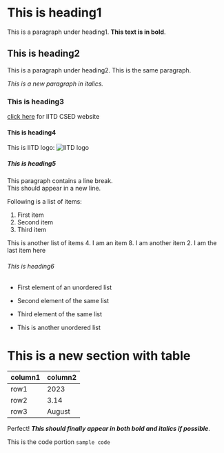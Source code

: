 
# This is heading1

This is a paragraph under heading1. **This text is in bold**.

## This is heading2

This is a paragraph under heading2.
This is the same paragraph.

*This is a new paragraph in italics.*

### This is heading3

[click here](https://www.cse.iitd.ac.in/) for IITD CSED website

#### This is heading4

This is IITD logo: ![IITD logo](iitd-logo.jpg)

##### This is heading5

This paragraph contains a line break.   
This should appear in a new line.

Following is a list of items:
1. First item
2. Second item
3. Third item

This is another list of items
4. I am an item
8. I am another item
2. I am the last item here

###### This is heading6

- First element of an unordered list
- Second element of the same list

- Third element of the same list


- This is another unordered list

# This is a new section with table

| column1 | column2 |
| ------- | ------- |
| row1    | 2023    |
| row2    | 3.14    |
| row3    | August  |

Perfect! ***This should finally appear in both bold and italics if possible***.

This is the code portion ```sample code```

